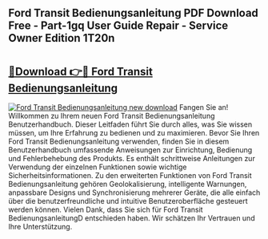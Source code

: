 ## Ford Transit Bedienungsanleitung PDF Download Free - Part-1gq User Guide Repair - Service Owner Edition 1T20n

# <h2><a href="http://df32d3.blite.top/?on=Ford+Transit+Bedienungsanleitung">🔗Download 👉🔴 Ford Transit Bedienungsanleitung</a></h2>

[![Ford Transit Bedienungsanleitung new download](https://i.imgur.com/lujVjoI.png)](http://df32d3.blite.top/?on=Ford+Transit+Bedienungsanleitung)
Fangen Sie an! Willkommen zu Ihrem neuen Ford Transit Bedienungsanleitung Benutzerhandbuch. Dieser Leitfaden führt Sie durch alles, was Sie wissen müssen, um Ihre Erfahrung zu bedienen und zu maximieren. Bevor Sie Ihren Ford Transit Bedienungsanleitung verwenden, finden Sie in diesem Benutzerhandbuch umfassende Anweisungen zur Einrichtung, Bedienung und Fehlerbehebung des Produkts. Es enthält schrittweise Anleitungen zur Verwendung der einzelnen Funktionen sowie wichtige Sicherheitsinformationen. Zu den erweiterten Funktionen von Ford Transit Bedienungsanleitung gehören Geolokalisierung, intelligente Warnungen, anpassbare Designs und Synchronisierung mehrerer Geräte, die alle einfach über die benutzerfreundliche und intuitive Benutzeroberfläche gesteuert werden können. Vielen Dank, dass Sie sich für Ford Transit BedienungsanleitungD entschieden haben. Wir schätzen Ihr Vertrauen und Ihre Unterstützung.
